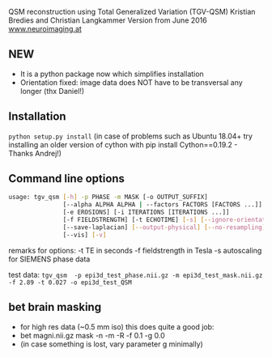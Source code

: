 QSM reconstruction using Total Generalized Variation (TGV-QSM)
Kristian Bredies and Christian Langkammer
Version from June 2016
www.neuroimaging.at

## NEW
- It is a python package now which simplifies installation
- Orientation fixed: image data does NOT have to be transversal any longer (thx Daniel!)


## Installation
`python setup.py install`
 (in case of problems such as Ubuntu 18.04+ try installing an older version of cython with pip install Cython==0.19.2 - Thanks Andrej!) 

## Command line options

```bash
usage: tgv_qsm [-h] -p PHASE -m MASK [-o OUTPUT_SUFFIX]
               [--alpha ALPHA ALPHA | --factors FACTORS [FACTORS ...]]
               [-e EROSIONS] [-i ITERATIONS [ITERATIONS ...]]
               [-f FIELDSTRENGTH] [-t ECHOTIME] [-s] [--ignore-orientation]
               [--save-laplacian] [--output-physical] [--no-resampling]
               [--vis] [-v]
```

remarks for options:
	-t TE in seconds
	-f fieldstrength in Tesla
	-s autoscaling for SIEMENS phase data


test data:
`tgv_qsm  -p epi3d_test_phase.nii.gz -m epi3d_test_mask.nii.gz -f 2.89 -t 0.027 -o epi3d_test_QSM`


## bet brain masking
- for high res data (~0.5 mm iso) this does quite a good job:
- bet magni.nii.gz mask -n -m -R -f 0.1 -g 0.0
- (in case something is lost, vary parameter g minimally)

